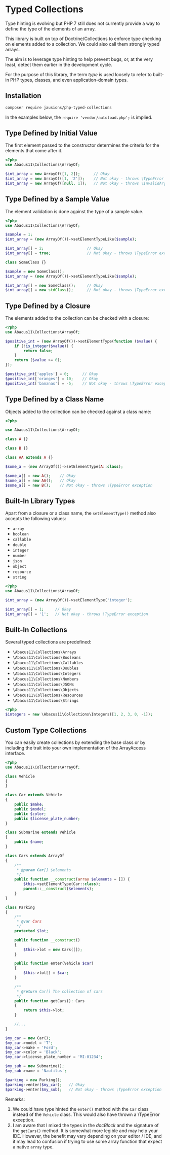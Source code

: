 # Typed Collections

Type hinting is evolving but PHP 7 still does not currently provide
a way to define the type of the elements of an array.

This library is built on top of Doctrine/Collections to enforce type
checking on elements added to a collection. We could also call them
strongly typed arrays.

The aim is to leverage type hinting to help prevent bugs, or, at the very
least, detect them earlier in the development cycle.

For the purpose of this library, the term *type* is used loosely to
refer to built-in PHP types, classes, and even application-domain types.

## Installation

```sh
composer require jausions/php-typed-collections
```

In the examples below, the `require 'vendor/autoload.php';` is implied.

## Type Defined by Initial Value

The first element passed to the constructor determines the criteria for
the elements that come after it.

```php
<?php
use Abacus11\Collections\ArrayOf;

$int_array = new ArrayOf([1, 2]);      // Okay
$int_array = new ArrayOf([1, '2']);    // Not okay - throws \TypeError
$int_array = new ArrayOf([null, 1]);   // Not okay - throws \InvalidArgumentException
```

## Type Defined by a Sample Value

The element validation is done against the type of a sample value.

```php
<?php
use Abacus11\Collections\ArrayOf;

$sample = 1;
$int_array = (new ArrayOf())->setElementTypeLike($sample);

$int_array[] = 2;                   // Okay
$int_array[] = true;                // Not okay - throws \TypeError exception

class SomeClass {}

$sample = new SomeClass();
$int_array = (new ArrayOf())->setElementTypeLike($sample);

$int_array[] = new SomeClass();     // Okay
$int_array[] = new stdClass();      // Not okay - throws \TypeError exception
```

## Type Defined by a Closure

The elements added to the collection can be checked with a closure:

```php
<?php
use Abacus11\Collections\ArrayOf;

$positive_int = (new ArrayOf())->setElementType(function ($value) {
    if (!is_integer($value)) {
        return false;
    }
    return ($value >= 0);
});

$positive_int['apples'] = 0;      // Okay
$positive_int['oranges'] = 10;    // Okay
$positive_int['bananas'] = -5;    // Not okay - throws \TypeError exception
```

## Type Defined by a Class Name

Objects added to the collection can be checked against a class name:

```php
<?php

use Abacus11\Collections\ArrayOf;

class A {}

class B {}

class AA extends A {}

$some_a = (new ArrayOf())->setElementType(A::class);

$some_a[] = new A();    // Okay
$some_a[] = new AA();   // Okay
$some_a[] = new B();    // Not okay - throws \TypeError exception
```

## Built-In Library Types

Apart from a closure or a class name, the `setElementType()` method also
accepts the following values:

- `array`
- `boolean`
- `callable`
- `double`
- `integer`
- `number`
- `json`
- `object`
- `resource`
- `string`

```php
<?php
use Abacus11\Collections\ArrayOf;

$int_array = (new ArrayOf())->setElementType('integer');

$int_array[] = 1;     // Okay
$int_array[] = '1';   // Not okay - throws \TypeError exception
```

## Built-In Collections

Several typed collections are predefined:

- `\Abacus11\Collections\Arrays`
- `\Abacus11\Collections\Booleans`
- `\Abacus11\Collections\Callables`
- `\Abacus11\Collections\Doubles`
- `\Abacus11\Collections\Integers`
- `\Abacus11\Collections\Numbers`
- `\Abacus11\Collections\JSONs`
- `\Abacus11\Collections\Objects`
- `\Abacus11\Collections\Resources`
- `\Abacus11\Collections\Strings`

```php
<?php
$integers = new \Abacus11\Collections\Integers([1, 2, 3, 0, -1]);
```

## Custom Type Collections

You can easily create collections by extending the base class or by
including the trait into your own implementation of the ArrayAccess
interface.

```php
<?php
use Abacus11\Collections\ArrayOf;

class Vehicle
{
}

class Car extends Vehicle
{
    public $make;
    public $model;
    public $color;
    public $license_plate_number;
}

class Submarine extends Vehicle
{
    public $name;
}

class Cars extends ArrayOf
{
    /**
     * @param Car[] $elements
     */
    public function __construct(array $elements = []) {
        $this->setElementType(Car::class);
        parent::__construct($elements);
    }
}

class Parking
{
    /**
     * @var Cars
     */
    protected $lot;

    public function __construct()
    {
        $this->lot = new Cars([]);
    }

    public function enter(Vehicle $car)
    {
        $this->lot[] = $car;
    }

    /**
     * @return Car[] The collection of cars
     */
    public function getCars(): Cars
    {
        return $this->lot;
    }

    //...
}

$my_car = new Car();
$my_car->model = 'T';
$my_car->make = 'Ford';
$my_car->color = 'Black';
$my_car->license_plate_number = 'MI-01234';

$my_sub = new Submarine();
$my_sub->name = 'Nautilus';

$parking = new Parking();
$parking->enter($my_car);   // Okay
$parking->enter($my_sub);   // Not okay - throws \TypeError exception
```

Remarks:
1. We could have type hinted the `enter()` method with the `Car` class instead
   of the `Vehicle` class. This would also have thrown a \TypeError exception.
2. I am aware that I mixed the types in the *docBlock* and the signature of
   the `getCars()` method. It is somewhat more legible and may help your IDE.
   However, the benefit may vary depending on your editor / IDE, and it may
   lead to confusion if trying to use some array function that expect a native
   `array` type.
